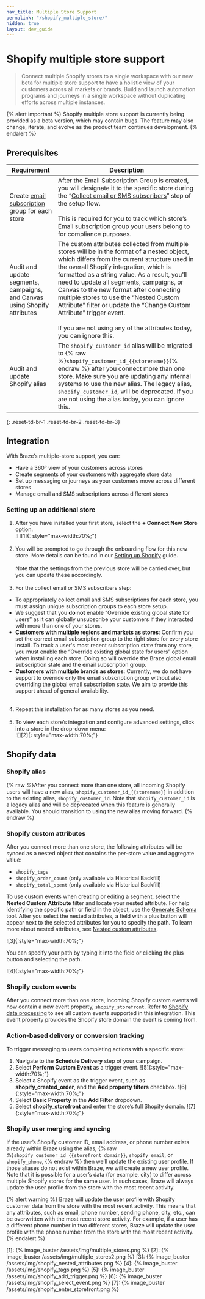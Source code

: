 ```yaml
---
nav_title: Multiple Store Support
permalink: "/shopify_multiple_store/"
hidden: true
layout: dev_guide
---
```


# Shopify multiple store support

> Connect multiple Shopify stores to a single workspace with our new beta for multiple store support to have a holistic view of your customers across all markets or brands. Build and launch automation programs and journeys in a single workspace without duplicating efforts across multiple instances. 

{% alert important %}
Shopify multiple store support is currently being provided as a beta version, which may contain bugs. The feature may also change, iterate, and evolve as the product team continues development. 
{% endalert %}

## Prerequisites

| Requirement | Description |
| ----------- | ----------- |
| Create [email subscription group]({{site.baseurl}}/user_guide/message_building_by_channel/email/managing_user_subscriptions#create-a-group) for each store | After the Email Subscription Group is created, you will designate it to the specific store during the “[Collect email or SMS subscribers]({{site.baseurl}}/partners/message_orchestration/channel_extensions/ecommerce/shopify/setting_up_shopify/#step-5-collect-email-or-sms-subscribers)” step of the setup flow.<br><br>This is required for you to track which store’s Email subscription group your users belong to for compliance purposes. |
| Audit and update segments, campaigns, and Canvas using Shopify attributes | The custom attributes collected from multiple stores will be in the format of a nested object, which differs from the current structure used in the overall Shopify integration, which is formatted as a string value. As a result, you'll need to update all segments, campaigns, or Canvas to the new format after connecting multiple stores to use the “Nested Custom Attribute” filter or update the “Change Custom Attribute” trigger event.<br><br>If you are not using any of the attributes today, you can ignore this. |
| Audit and update Shopify alias | The `shopify_customer_id` alias will be migrated to {% raw %}`shopify_customer_id_{{storename}}`{% endraw %} after you connect more than one store. Make sure you are updating any internal systems to use the new alias. The legacy alias, `shopify_customer_id`, will be deprecated. If you are not using the alias today, you can ignore this. |
{: .reset-td-br-1 .reset-td-br-2 .reset-td-br-3}

## Integration
With Braze’s multiple-store support, you can:
- Have a 360° view of your customers across stores
- Create segments of your customers with aggregate store data 
- Set up messaging or journeys as your customers move across different stores
- Manage email and SMS subscriptions across different stores

### Setting up an additional store
1. After you have installed your first store, select the **+ Connect New Store** option.<br>![][1]{: style="max-width:70%;"}<br><br>
2. You will be prompted to go through the onboarding flow for this new store. More details can be found in our [Setting up Shopify]({{site.baseurl}}/partners/message_orchestration/channel_extensions/ecommerce/shopify/setting_up_shopify/) guide.<br><br>Note that the settings from the previous store will be carried over, but you can update these accordingly.<br><br>
3. For the collect email or SMS subscribers step:
- To appropriately collect email and SMS subscriptions for each store, you must assign unique subscription groups to each store setup. 
- We suggest that you **do not** enable “Override existing global state for users” as it can globally unsubscribe your customers if they interacted with more than one of your stores. 
- **Customers with multiple regions and markets as stores**: Confirm you set the correct email subscription group to the right store for every store install. To track a user's most recent subscription state from any store, you must enable the “Override existing global state for users” option when installing each store. Doing so will override the Braze global email subscription state and the email subscription group.
- **Customers with multiple brands as stores**: Currently, we do not have support to override only the email subscription group without also overriding the global email subscription state. We aim to provide this support ahead of general availability.<br><br>
4. Repeat this installation for as many stores as you need.<br><br>
5. To view each store’s integration and configure advanced settings, click into a store in the drop-down menu:<br>![][2]{: style="max-width:70%;"}

## Shopify data

### Shopify alias

{% raw %}After you connect more than one store, all incoming Shopify users will have a new alias, `shopify_customer_id_{{storename}}` in addition to the existing alias, `shopify_customer_id`. Note that `shopify_customer_id` is a legacy alias and will be deprecated when this feature is generally available. You should transition to using the new alias moving forward. {% endraw %}

### Shopify custom attributes

After you connect more than one store, the following attributes will be synced as a nested object that contains the per-store value and aggregate value:
- `shopify_tags`
- `shopify_order_count` (only available via Historical Backfill)
- `shopify_total_spent` (only available via Historical Backfill)

To use custom events when creating or editing a segment, select the **Nested Custom Attribute** filter and locate your nested attribute. For help identifying the specific path or field in the object, use the [Generate Schema]({{site.baseurl}}/user_guide/data_and_analytics/custom_data/custom_attributes/nested_custom_attribute_support#generate-schema) tool. After you select the nested attributes, a field with a plus button will appear next to the selected attributes for you to specify the path. To learn more about nested attributes, see [Nested custom attributes]({{site.baseurl}}/user_guide/data_and_analytics/custom_data/custom_attributes/nested_custom_attribute_support/).

![3]{:style="max-width:70%;"}

You can specify your path by typing it into the field or clicking the plus button and selecting the path.

![4]{:style="max-width:70%;"}

### Shopify custom events

After you connect more than one store, incoming Shopify custom events will now contain a new event property, `shopify_storefront`. Refer to [Shopify data processing]({{site.baseurl}}/partners/message_orchestration/channel_extensions/ecommerce/shopify/shopify_data_processing#supported-shopify-events) to see all custom events supported in this integration. This event property provides the Shopify store domain the event is coming from.

### Action-based delivery or conversion tracking

To trigger messaging to users completing actions with a specific store:

1. Navigate to the **Schedule Delivery** step of your campaign.
2. Select **Perform Custom Event** as a trigger event.
![5]{:style="max-width:70%;"}
3. Select a Shopify event as the trigger event, such as **shopify_created_order**, and the **Add property filters** checkbox.
![6]{:style="max-width:70%;"}
4. Select **Basic Property** in the **Add Filter** dropdown.
5. Select **shopify_storefront** and enter the store’s full Shopify domain.
![7]{:style="max-width:70%;"}


### Shopify user merging and syncing

If the user’s Shopify customer ID, email address, or phone number exists already within Braze using the alias, {% raw %}`shopify_customer_id_{{storefront_domain}}`, `shopify_email`, or `shopify_phone`, {% endraw %} then we’ll update the existing user profile. If those aliases do not exist within Braze, we will create a new user profile. Note that it is possible for a user’s data (for example, city) to differ across multiple Shopify stores for the same user. In such cases, Braze will always update the user profile from the store with the most recent activity. 

{% alert warning %}
Braze will update the user profile with Shopify customer data from the store with the most recent activity. This means that any attributes, such as email, phone number, sending phone, city, etc., can be overwritten with the most recent store activity. For example, if a user has a different phone number in two different stores, Braze will update the user profile with the phone number from the store with the most recent activity.
{% endalert %}

[1]: {% image_buster /assets/img/multiple_stores.png %}
[2]: {% image_buster /assets/img/multiple_stores2.png %}
[3]: {% image_buster /assets/img/shopify_nested_attributes.png %}
[4]: {% image_buster /assets/img/shopify_tags.png %}
[5]: {% image_buster /assets/img/shopify_add_trigger.png %}
[6]: {% image_buster /assets/img/shopify_select_event.png %}
[7]: {% image_buster /assets/img/shopify_enter_storefront.png %}
